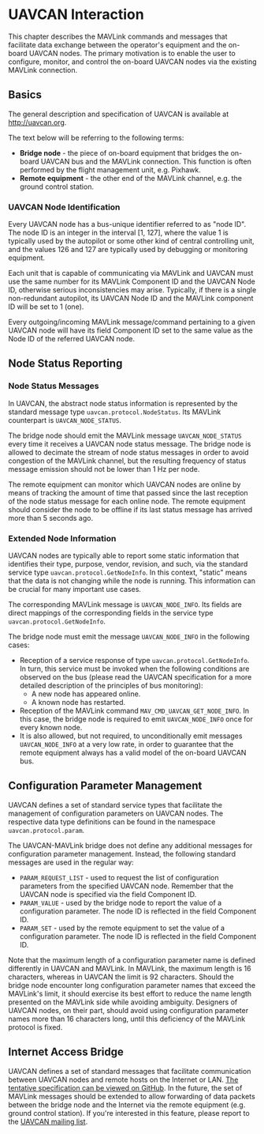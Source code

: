 # UAVCAN Interaction

This chapter describes the MAVLink commands and messages that facilitate data exchange between
the operator's equipment and the on-board UAVCAN nodes.
The primary motivation is to enable the user to configure, monitor, and control the on-board
UAVCAN nodes via the existing MAVLink connection.

## Basics

The general description and specification of UAVCAN is available at <http://uavcan.org>.

The text below will be referring to the following terms:

* **Bridge node** - the piece of on-board equipment that bridges the on-board UAVCAN bus and the
MAVLink connection. This function is often performed by the flight management unit, e.g. Pixhawk.
* **Remote equipment** - the other end of the MAVLink channel, e.g. the ground control station.

### UAVCAN Node Identification

Every UAVCAN node has a bus-unique identifier referred to as "node ID".
The node ID is an integer in the interval [1, 127],
where the value 1 is typically used by the autopilot or some other kind of central controlling unit,
and the values 126 and 127 are typically used by debugging or monitoring equipment.

Each unit that is capable of communicating via MAVLink and UAVCAN must use the same number for its
MAVLink Component ID and the UAVCAN Node ID, otherwise serious inconsistencies may arise.
Typically, if there is a single non-redundant autopilot, its UAVCAN Node ID and the MAVLink component
ID will be set to 1 (one).

Every outgoing/incoming MAVLink message/command pertaining to a given UAVCAN node will have its field
Component ID set to the same value as the Node ID of the referred UAVCAN node.

## Node Status Reporting

### Node Status Messages

In UAVCAN, the abstract node status information is represented by the standard message type
`uavcan.protocol.NodeStatus`.
Its MAVLink counterpart is `UAVCAN_NODE_STATUS`.

The bridge node should emit the MAVLink message `UAVCAN_NODE_STATUS` every time it receives
a UAVCAN node status message.
The bridge node is allowed to decimate the stream of node status messages in order to avoid
congestion of the MAVLink channel, but the resulting frequency of status message emission should not
be lower than 1 Hz per node.

The remote equipment can monitor which UAVCAN nodes are online by means of tracking the amount of
time that passed since the last reception of the node status message for each online node.
The remote equipment should consider the node to be offline if its last status message
has arrived more than 5 seconds ago.

### Extended Node Information

UAVCAN nodes are typically able to report some static information that identifies their type,
purpose, vendor, revision, and such, via the standard service type `uavcan.protocol.GetNodeInfo`.
In this context, "static" means that the data is not changing while the node is running.
This information can be crucial for many important use cases.

The corresponding MAVLink message is `UAVCAN_NODE_INFO`.
Its fields are direct mappings of the corresponding fields in the service type `uavcan.protocol.GetNodeInfo`.

The bridge node must emit the message `UAVCAN_NODE_INFO` in the following cases:

* Reception of a service response of type `uavcan.protocol.GetNodeInfo`.
In turn, this service must be invoked when the following conditions are observed on the bus
(please read the UAVCAN specification for a more detailed description of the principles of bus monitoring):
  * A new node has appeared online.
  * A known node has restarted.
* Reception of the MAVLink command `MAV_CMD_UAVCAN_GET_NODE_INFO`.
In this case, the bridge node is required to emit `UAVCAN_NODE_INFO` once for every known node.
* It is also allowed, but not required, to unconditionally emit messages `UAVCAN_NODE_INFO` at a very low rate,
in order to guarantee that the remote equipment always has a valid model of the on-board UAVCAN bus.

## Configuration Parameter Management

UAVCAN defines a set of standard service types that facilitate the management of configuration parameters
on UAVCAN nodes.
The respective data type definitions can be found in the namespace `uavcan.protocol.param`.

The UAVCAN-MAVLink bridge does not define any additional messages for configuration parameter management.
Instead, the following standard messages are used in the regular way:

* `PARAM_REQUEST_LIST` - used to request the list of configuration parameters from the specified UAVCAN node.
Remember that the UAVCAN node is specified via the field Component ID.
* `PARAM_VALUE` - used by the bridge node to report the value of a configuration parameter.
The node ID is reflected in the field Component ID.
* `PARAM_SET` - used by the remote equipment to set the value of a configuration parameter.
The node ID is reflected in the field Component ID.

Note that the maximum length of a configuration parameter name is defined differently in UAVCAN and MAVLink.
In MAVLink, the maximum length is 16 characters, whereas in UAVCAN the limit is 92 characters.
Should the bridge node encounter long configuration parameter names that exceed the MAVLink's limit,
it should exercise its best effort to reduce the name length presented on the MAVLink side while
avoiding ambiguity.
Designers of UAVCAN nodes, on their part, should avoid using configuration parameter names more than
16 characters long, until this deficiency of the MAVLink protocol is fixed.

## Internet Access Bridge

UAVCAN defines a set of standard messages that facilitate communication between UAVCAN nodes and remote
hosts on the Internet or LAN.
[The tentative specification can be viewed on GitHub](https://github.com/UAVCAN/dsdl/pull/25).
In the future, the set of MAVLink messages should be extended to allow forwarding of data packets between
the bridge node and the Internet via the remote equipment (e.g. ground control station).
If you're interested in this feature, please report to the
[UAVCAN mailing list](https://groups.google.com/forum/#!forum/uavcan).
